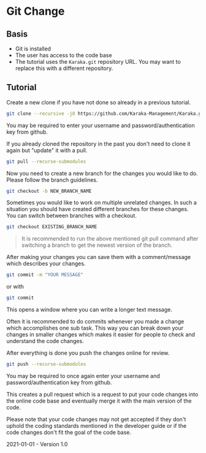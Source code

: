 # Git Change

## Basis

* Git is installed
* The user has access to the code base
* The tutorial uses the `Karaka.git` repository URL. You may want to replace this with a different repository.

## Tutorial

Create a new clone if you have not done so already in a previous tutorial.

```sh
git clone --recursive -j8 https://github.com/Karaka-Management/Karaka.git
```

You may be required to enter your username and password/authentication key from github.

If you already cloned the repository in the past you don't need to clone it again but "update" it with a pull.

```sh
git pull --recurse-submodules
```

Now you need to create a new branch for the changes you would like to do. Please follow the branch guidelines.

```sh
git checkout -b NEW_BRANCH_NAME
```

Sometimes you would like to work on multiple unrelated changes. In such a situation you should have created different branches for these changes. You can switch between branches with a checkout.

```sh
git checkout EXISTING_BRANCH_NAME
```

> It is recommended to run the above mentioned git pull command after switching a branch to get the newest version of the branch. 

After making your changes you can save them with a comment/message which describes your changes.

```sh
git commit -m "YOUR MESSAGE"
```

or with

```sh
git commit
```

This opens a window where you can write a longer text message.

Often it is recommended to do commits whenever you made a change which accomplishes one sub task. This way you can break down your changes in smaller changes which makes it easier for people to check and understand the code changes.

After everything is done you push the changes online for review.

```sh
git push --recurse-submodules
```

You may be required to once again enter your username and password/authentication key from github.

This creates a pull request which is a request to put your code changes into the online code base and eventually merge it with the main version of the code.

Please note that your code changes may not get accepted if they don't uphold the coding standards mentioned in the developer guide or if the code changes don't fit the goal of the code base.



2021-01-01 - Version 1.0